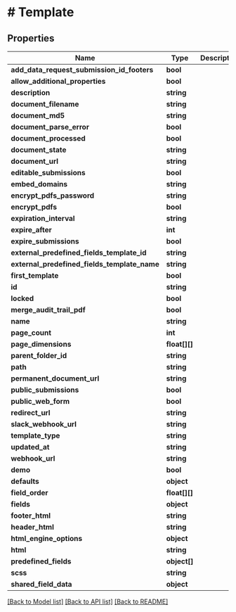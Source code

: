 # # Template

## Properties

Name | Type | Description | Notes
------------ | ------------- | ------------- | -------------
**add_data_request_submission_id_footers** | **bool** |  |
**allow_additional_properties** | **bool** |  |
**description** | **string** |  |
**document_filename** | **string** |  |
**document_md5** | **string** |  |
**document_parse_error** | **bool** |  |
**document_processed** | **bool** |  |
**document_state** | **string** |  |
**document_url** | **string** |  |
**editable_submissions** | **bool** |  |
**embed_domains** | **string** |  |
**encrypt_pdfs_password** | **string** |  |
**encrypt_pdfs** | **bool** |  |
**expiration_interval** | **string** |  |
**expire_after** | **int** |  |
**expire_submissions** | **bool** |  |
**external_predefined_fields_template_id** | **string** |  |
**external_predefined_fields_template_name** | **string** |  |
**first_template** | **bool** |  |
**id** | **string** |  |
**locked** | **bool** |  |
**merge_audit_trail_pdf** | **bool** |  |
**name** | **string** |  |
**page_count** | **int** |  |
**page_dimensions** | **float[][]** |  |
**parent_folder_id** | **string** |  |
**path** | **string** |  |
**permanent_document_url** | **string** |  |
**public_submissions** | **bool** |  |
**public_web_form** | **bool** |  |
**redirect_url** | **string** |  |
**slack_webhook_url** | **string** |  |
**template_type** | **string** |  |
**updated_at** | **string** |  |
**webhook_url** | **string** |  |
**demo** | **bool** |  |
**defaults** | **object** |  |
**field_order** | **float[][]** |  |
**fields** | **object** |  |
**footer_html** | **string** |  |
**header_html** | **string** |  |
**html_engine_options** | **object** |  |
**html** | **string** |  |
**predefined_fields** | **object[]** |  |
**scss** | **string** |  |
**shared_field_data** | **object** |  |

[[Back to Model list]](../../README.md#models) [[Back to API list]](../../README.md#endpoints) [[Back to README]](../../README.md)
